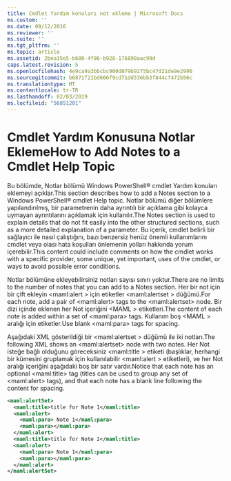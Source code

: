 ```yaml
---
title: Cmdlet Yardım konuları not ekleme | Microsoft Docs
ms.custom: ''
ms.date: 09/12/2016
ms.reviewer: ''
ms.suite: ''
ms.tgt_pltfrm: ''
ms.topic: article
ms.assetid: 2bea35e5-b680-4f86-b928-176890aac99d
caps.latest.revision: 5
ms.openlocfilehash: 4e9ca9a3bbcbc900d079b9275bc47d21de9e2996
ms.sourcegitcommit: b6871f21bd666f9cd71dd336bb3f844cf472b56c
ms.translationtype: MT
ms.contentlocale: tr-TR
ms.lasthandoff: 02/03/2019
ms.locfileid: "56851201"
---
```

# <a name="how-to-add-notes-to-a-cmdlet-help-topic"></a><span data-ttu-id="7b48f-102">Cmdlet Yardım Konusuna Notlar Ekleme</span><span class="sxs-lookup"><span data-stu-id="7b48f-102">How to Add Notes to a Cmdlet Help Topic</span></span>

<span data-ttu-id="7b48f-103">Bu bölümde, Notlar bölümü Windows PowerShell® cmdlet Yardım konuları eklemeyi açıklar.</span><span class="sxs-lookup"><span data-stu-id="7b48f-103">This section describes how to add a Notes section to a Windows PowerShell® cmdlet Help topic.</span></span> <span data-ttu-id="7b48f-104">Notlar bölümü diğer bölümlere yapılandırılmış, bir parametrenin daha ayrıntılı bir açıklama gibi kolayca uymayan ayrıntılarını açıklamak için kullanılır.</span><span class="sxs-lookup"><span data-stu-id="7b48f-104">The Notes section is used to explain details that do not fit easily into the other structured sections, such as a more detailed explanation of a parameter.</span></span> <span data-ttu-id="7b48f-105">Bu içerik, cmdlet belirli bir sağlayıcı ile nasıl çalıştığını, bazı benzersiz henüz önemli kullanımlarını cmdlet veya olası hata koşulları önlemenin yolları hakkında yorum içerebilir.</span><span class="sxs-lookup"><span data-stu-id="7b48f-105">This content could include comments on how the cmdlet works with a specific provider, some unique, yet important, uses of the cmdlet, or ways to avoid possible error conditions.</span></span>

<span data-ttu-id="7b48f-106">Notlar bölümüne ekleyebilirsiniz notları sayısı sınırı yoktur.</span><span class="sxs-lookup"><span data-stu-id="7b48f-106">There are no limits to the number of notes that you can add to a Notes section.</span></span> <span data-ttu-id="7b48f-107">Her bir not için bir çift ekleyin \<maml:alert > için etiketler \<maml:alertset > düğümü.</span><span class="sxs-lookup"><span data-stu-id="7b48f-107">For each note, add a pair of \<maml:alert> tags to the \<maml:alertset> node.</span></span> <span data-ttu-id="7b48f-108">Bir dizi içinde eklenen her Not içeriğini \<MAML > etiketleri.</span><span class="sxs-lookup"><span data-stu-id="7b48f-108">The content of each note is added within a set of \<maml:para> tags.</span></span> <span data-ttu-id="7b48f-109">Kullanım boş \<MAML > aralığı için etiketler.</span><span class="sxs-lookup"><span data-stu-id="7b48f-109">Use blank \<maml:para> tags for spacing.</span></span>

<span data-ttu-id="7b48f-110">Aşağıdaki XML gösterildiği bir \<maml:alertset > düğümü ile iki notları.</span><span class="sxs-lookup"><span data-stu-id="7b48f-110">The following XML shows an \<maml:alertset> node with two notes.</span></span> <span data-ttu-id="7b48f-111">Her Not isteğe bağlı olduğunu göreceksiniz \<maml:title > etiketi (başlıklar, herhangi bir kümesini gruplamak için kullanılabilir \<maml:alert > etiketleri), ve her Not aralığı içeriğini aşağıdaki boş bir satır vardır.</span><span class="sxs-lookup"><span data-stu-id="7b48f-111">Notice that each note has an optional \<maml:title> tag (titles can be used to group any set of \<maml:alert> tags), and that each note has a blank line following the content for spacing.</span></span>

```xml
<maml:alertSet>
  <maml:title>title for Note 1</maml:title>
  <maml:alert>
    <maml:para> Note 1</maml:para>
    <maml:para></maml:para>
  </maml:alert>
  <maml:title>title for Note 2</maml:title>
  <maml:alert>
    <maml:para> Note 1</maml:para>
    <maml:para></maml:para>
  </maml:alert>
</maml:alertSet>
```



